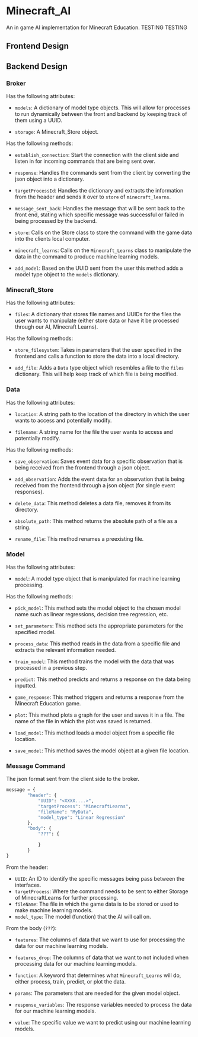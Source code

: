 # Minecraft_AI
An in game AI implementation for Minecraft Education. TESTING TESTING

## Frontend Design

## Backend Design

### Broker
Has the following attributes:
- `models`: A dictionary of model type objects. This will allow for processes to run dynamically between the front and backend by keeping track of them using a UUID.  

- `storage`: A Minecraft_Store object. 

Has the following methods:
- `establish_connection`: Start the connection with the client side and listen in for incoming commands that are being sent over.

- `response`: Handles the commands sent from the client by converting the json object into a dictionary.

- `targetProcessId`: Handles the dictionary and extracts the information from the header and sends it over to `store` of `minecraft_learns`.

- `message_sent_back`: Handles the message that will be sent back to the front end, stating which specific message was successful or failed in being processed by the backend.

- `store`: Calls on the Store class to store the command with the game data into the clients local computer.

- `minecraft_learns`: Calls on the `Minecraft_Learns` class to manipulate the data in the command to produce machine learning models.

- `add_model`: Based on the UUID sent from the user this method adds a model type object to the `models` dictionary.

### Minecraft_Store
Has the following attributes:
- `files`: A dictionary that stores file names and UUIDs for the files the user wants to manipulate (either store data or have it be processed through our AI, Minecraft Learns).

Has the following methods:
- `store_filesystem`: Takes in parameters that the user specified in the frontend and calls a function to store the data into a local directory.

- `add_file`: Adds a `Data` type object which resembles a file to the `files` dictionary. This will help keep track of which file is being modified.

### Data
Has the following attributes:
- `location`: A string path to the location of the directory in which the user wants to access and potentially modify.

- `filename`: A string name for the file the user wants to access and potentially modify.

Has the following methods:
- `save_observation`: Saves event data for a specific observation that is being received from the frontend through a json object.

- `add_observation`: Adds the event data for an observation that is being received from the frontend through a json object (for single event responses).  

- `delete_data`: This method deletes a data file, removes it from its directory.

- `absolute_path`: This method returns the absolute path of a file as a string.

- `rename_file`: This method renames a preexisting file.

### Model
Has the following attributes:
- `model`: A model type object that is manipulated for machine learning processing. 

Has the following methods:
- `pick_model`: This method sets the model object to the chosen model name such as linear regressions, decision tree regression, etc.

- `set_parameters`: This method sets the appropriate parameters for the specified model.

- `process_data`: This method reads in the data from a specific file and extracts the relevant information needed.

- `train_model`: This method trains the model with the data that was processed in a previous step.

- `predict`: This method predicts and returns a response on the data being inputted.

- `game_response`: This method triggers and returns a response from the Minecraft Education game.  

- `plot`: This method plots a graph for the user and saves it in a file. The name of the file in which the plot was saved is returned.

- `load_model`: This method loads a model object from a specific file location.

- `save_model`: This method saves the model object at a given file location.

### Message Command

The json format sent from the client side to the broker.

```py
message = {
	    "header": {
			"UUID": "<XXXX....>",
		    "targetProcess": "MinecraftLearns",
		    "fileName": "MyData",
			"model_type": "Linear Regression"
	    },
	    "body": {
		    "???": {

			}
	    }
}
```
From the header:
- `UUID`: An ID to identify the specific messages being pass between the interfaces.
- `targetProcess`: Where the command needs to be sent to either Storage of MinecraftLearns for further processing.
- `fileName`: The file in which the game data is to be stored or used to make machine learning models.
- `model_type`: The model (function) that the AI will call on.

From the body (`???`):
- `features`: The columns of data that we want to use for processing the data for our machine learning models.

- `features_drop`: The columns of data that we want to not included when processing data for our machine learning models.

- `function`: A keyword that determines what `Minecraft_Learns` will do, either process, train, predict, or plot the data.

- `params`: The parameters that are needed for the given model object.

- `response_variables`: The response variables needed to process the data for our machine learning models.

- `value`: The specific value we want to predict using our machine learning models.